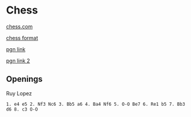 
Chess
======

[chess.com](https://chess.com)

[chess format](https://onp4.com/@p4/~markdown)

[pgn link](https://www.npmjs.com/package/remarkable-pgn)

[pgn link 2](https://www.reddit.com/r/chess/comments/1s8j14/inline_pgn_viewer_faq/)

Openings
------

Ruy Lopez

```pgn
1. e4 e5 2. Nf3 Nc6 3. Bb5 a6 4. Ba4 Nf6 5. O-O Be7 6. Re1 b5 7. Bb3 d6 8. c3 O-O
```
